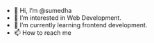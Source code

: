 - 👋 Hi, I’m @sumedha 
- 👀 I’m interested in Web Development.
- 🌱 I’m currently learning frontend development.
- 📫 How to reach me 

<!---
sumedha1308/sumedha1308 is a ✨ special ✨ repository because its `README.md` (this file) appears on your GitHub profile.
You can click the Preview link to take a look at your changes.
--->
